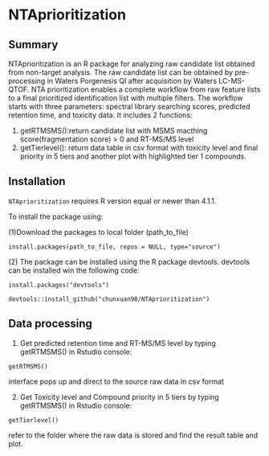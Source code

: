 # **NTAprioritization**
## **Summary**
NTAprioritization is an R package for analyzing raw candidate list obtained from non-target analysis. The raw candidate list can be obtained by pre-processing in Waters Porgenesis QI after acquisition by Waters LC-MS-QTOF. NTA prioritization enables a complete workflow from raw feature lists to a final prioritized identification list with multiple filters. The workflow starts with three parameters: spectral library searching scores, predicted retention time, and toxicity data. It includes 2 functions:
1. getRTMSMS():return candidate list with MSMS macthing score(fragmentation score) > 0 and RT-MS/MS level 
2. getTierlevel(): return data table in csv format with toxicity level and final priority in 5 tiers and another plot with highlighted tier 1 compounds.

## **Installation**
`NTAprioritization` requires R version equal or newer than 4.1.1.

To install the package using: 

(1)Download the packages to local folder (path_to_file)

````
install.packages(path_to_file, repos = NULL, type="source")
````

(2) The package can be installed using the R package devtools. devtools can be installed win the following code:

````
install.packages("devtools")

devtools::install_github("chunxuan98/NTAprioritization")
````

## **Data processing**
1. Get predicted retention time and RT-MS/MS level by typing getRTMSMS() in Rstudio console:

````
getRTMSMS()
````

interface pops up and direct to the source raw data in csv format

2. Get Toxicity level and Compound priority in 5 tiers by typing getRTMSMS() in Rstudio console:

````
getTierlevel()
````

refer to the folder where the raw data is stored and find the result table and plot.
